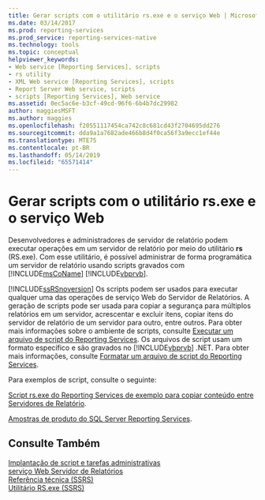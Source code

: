 ```yaml
---
title: Gerar scripts com o utilitário rs.exe e o serviço Web | Microsoft Docs
ms.date: 03/14/2017
ms.prod: reporting-services
ms.prod_service: reporting-services-native
ms.technology: tools
ms.topic: conceptual
helpviewer_keywords:
- Web service [Reporting Services], scripts
- rs utility
- XML Web service [Reporting Services], scripts
- Report Server Web service, scripts
- scripts [Reporting Services], Web service
ms.assetid: 0ec5ac6e-b3cf-49cd-96f6-6b4b7dc29982
author: maggiesMSFT
ms.author: maggies
ms.openlocfilehash: f20551117454ca742c8c681cd43f2704695dd276
ms.sourcegitcommit: dda9a1a7682ade466b8d4f0ca56f3a9ecc1ef44e
ms.translationtype: MTE75
ms.contentlocale: pt-BR
ms.lasthandoff: 05/14/2019
ms.locfileid: "65571414"
---
```

# <a name="script-with-the-rsexe-utility-and-the-web-service"></a>Gerar scripts com o utilitário rs.exe e o serviço Web
  Desenvolvedores e administradores de servidor de relatório podem executar operações em um servidor de relatório por meio do utilitário **rs** (RS.exe). Com esse utilitário, é possível administrar de forma programática um servidor de relatório usando scripts gravados com [!INCLUDE[msCoName](../../includes/msconame-md.md)] [!INCLUDE[vbprvb](../../includes/vbprvb-md.md)].  
  
 [!INCLUDE[ssRSnoversion](../../includes/ssrsnoversion-md.md)] Os scripts podem ser usados para executar qualquer uma das operações de serviço Web do Servidor de Relatórios. A geração de scripts pode ser usada para copiar a segurança para múltiplos relatórios em um servidor, acrescentar e excluir itens, copiar itens do servidor de relatório de um servidor para outro, entre outros. Para obter mais informações sobre o ambiente de scripts, consulte [Executar um arquivo de script do Reporting Services](../../reporting-services/tools/run-a-reporting-services-script-file.md). Os arquivos de script usam um formato específico e são gravados no [!INCLUDE[vbprvb](../../includes/vbprvb-md.md)] .NET. Para obter mais informações, consulte [Formatar um arquivo de script do Reporting Services](../../reporting-services/tools/format-a-reporting-services-script-file.md).  
  
 Para exemplos de script, consulte o seguinte:  
  
 [Script rs.exe do Reporting Services de exemplo para copiar conteúdo entre Servidores de Relatório](../../reporting-services/tools/sample-reporting-services-rs-exe-script-to-copy-content-between-report-servers.md).  
  
 [Amostras de produto do SQL Server Reporting Services](https://go.microsoft.com/fwlink/?LinkId=177889).  
  
## <a name="see-also"></a>Consulte Também  
 [Implantação de script e tarefas administrativas](../../reporting-services/tools/script-deployment-and-administrative-tasks.md)   
 [serviço Web Servidor de Relatórios](../../reporting-services/report-server-web-service/report-server-web-service.md)   
 [Referência técnica &#40;SSRS&#41;](../../reporting-services/technical-reference-ssrs.md)   
 [Utilitário RS.exe &#40;SSRS&#41;](../../reporting-services/tools/rs-exe-utility-ssrs.md)  
  
  
